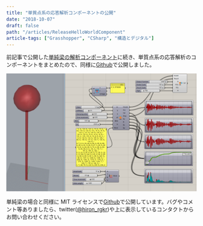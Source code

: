 ```yaml
---
title: "単質点系の応答解析コンポーネントの公開"
date: "2018-10-07"
draft: false
path: "/articles/ReleaseHelloWorldComponent"
article-tags: ["Grasshopper", "CSharp", "構造とデジタル"]
---
```


前記事で公開した[単純梁の解析コンポーネント](https://rgkr-memo.blogspot.com/2018/07/blog-post.html)に続き、単質点系の応答解析のコンポーネントをまとめたので、同様に[Github](https://github.com/hrntsm/mice)で公開しました。

[![](https://github.com/hiro-n-rgkr/1dofResponseAnalysis/blob/master/1dofResponseAnalysis/images/howtouse.PNG?raw=true)](https://github.com/hiro-n-rgkr/1dofResponseAnalysis/blob/master/1dofResponseAnalysis/images/howtouse.PNG?raw=true)

単純梁の場合と同様に MIT ライセンスで[Github](https://github.com/hrntsm/mice)で公開しています。バグやコメント等ありましたら、twitter([@hiron_rgkr](https://twitter.com/hiron_rgkr?lang=ja))や上に表示しているコンタクトからお問い合わせください。  
